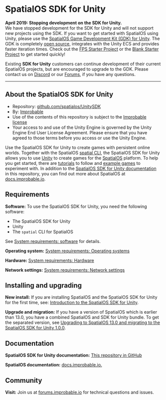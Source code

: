 # SpatialOS SDK for Unity

**April 2019: Stopping development on the SDK for Unity.**<br/>
We have stopped development for the SDK for Unity and will not support new projects using the SDK. If you want to get started with SpatialOS using Unity, please use the [SpatialOS Game Development Kit (GDK) for Unity](https://docs.improbable.io/unity/latest/welcome).
The GDK is completely [open source](https://github.com/spatialos/gdk-for-unity), integrates with the Unity ECS and provides faster iteration times. Check out the [FPS Starter Project](https://docs.improbable.io/unity/alpha/projects/fps/overview) or the [Blank Starter Project](https://docs.improbable.io/unity/alpha/projects/blank/overview) to get started quickly!

Existing **SDK for Unity** customers can continue development of their current SpatialOS projects, but are encouraged to upgrade to the GDK. 
Please contact us on [Discord](https://discordapp.com/invite/SCZTCYm) or our [Forums](https://forums.improbable.io/), if you have any questions.

---
## About the SpatialOS SDK for Unity

* Repository: [github.com/spatialos/UnitySDK](https://github.com/spatialos/UnitySDK)
* By: [Improbable](https://improbable.io/)
* Use of the contents of this repository is subject to the [Improbable license](LICENSE.md)
* Your access to and use of the Unity Engine is governed by the Unity Engine End User License Agreement. Please ensure that you have agreed to those terms before you access or use the Unity Engine.

Use the SpatialOS SDK for Unity to create games with persistent online worlds.
Together with the SpatialOS [spatial CLI](https://docs.improbable.io/reference/13.0/shared/spatial-cli-introduction), the SpatialOS SDK for Unity
allows you to use [Unity](https://www.unity3d.com) to create games for the [SpatialOS](https://improbable.io/games) platform.
To help you get started, there are [tutorials](docs/tutorials/learning-resources.md) to follow and [example games](docs/repositories.md) to
experiment with.  In addition to the [SpatialOS SDK for Unity documentation](docs/README.md) in this repository,  you can find out more about
SpatialOS at [docs.improbable.io](https://docs.improbable.io).




## Requirements
**Software:**
To use the SpatialOS SDK for Unity, you need the following software:
* The SpatialOS SDK for Unity
* Unity
* The `spatial` CLI for SpatialOS

See [System requirements: software](docs/get-started/requirements.md#software) for details.

**Operating system:** [System requirements: Operating systems](docs/get-started/requirements.md#system-requirements#software)

**Hardware:** [System requirements: Hardware](docs/get-started/requirements.md#hardware)

**Network settings:** [System requirements: Network settings](docs/get-started/requirements.md#network-settings)

## Installing and upgrading
**New install:** If you are installing SpatialOS and the SpatialOS SDK for Unity for the first time, see:
[Introduction to the SpatialOS SDK for Unity](docs/introduction.md).

**Upgrade and migration:** If you have a version of SpatialOS which is earlier than 13.0, you have a combined SpatialOS and SDK for Unity bundle.
To get the separated version, see [Upgrading to SpatialOS 13.0 and migrating to the SpatialOS SDK for Unity 1.0.0](docs/migration.md).

## Documentation
**SpatialOS SDK for Unity documentation:** [This repository in GitHub](docs/README.md)

**SpatialOS documentation:** [docs.improbable.io.](https://docs.improbable.io.)

## Community
**Visit:** Join us at [forums.improbable.io](https://forums.improbable.io) for technical questions and issues.
